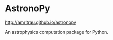 AstronoPy
=========
http://amritrau.github.io/astronopy

An astrophysics computation package for Python.
